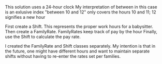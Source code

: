 This solution uses a 24-hour clock
My interpretation of between in this case is an exlusive index "between 10 and 12" only covers the hours 10 and 11; 12 signifies a new hour

First create a Shift. This represents the proper work hours for a babysitter.
Then create a FamilyRate. FamilyRates keep track of pay by the hour
Finally, use the Shift to calculate the pay rate. 

I created the FamilyRate and Shift classes separately.
My intention is that in the future, one might have different hours and want to 
maintain separate shifts without having to re-enter the rates set per families.

